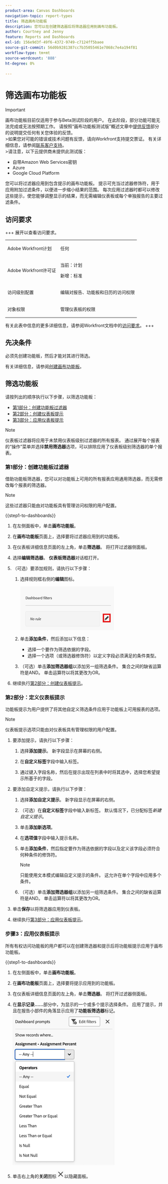 ```yaml
---
product-area: Canvas Dashboards
navigation-topic: report-types
title: 筛选画布功能板
description: 您可以在创建筛选器后将筛选器应用到画布功能板。
author: Courtney and Jenny
feature: Reports and Dashboards
exl-id: 156e9d3f-49f6-4372-9749-c7124ff5baee
source-git-commit: 56d0b9281387cc7b35055461e7868c7e4a194f81
workflow-type: tm+mt
source-wordcount: '888'
ht-degree: 0%

---
```


# 筛选画布功能板

>[!IMPORTANT]
>
>画布功能板目前仅适用于参与Beta测试阶段的用户。 在此阶段，部分功能可能无法完成或无法按预期工作。 请按照“画布功能板测试版”概述文章中[提供反馈](/help/quicksilver/product-announcements/betas/canvas-dashboards-beta/canvas-dashboards-beta-information.md#provide-feedback)部分的说明提交任何有关您体验的反馈。<br>
>&#x200B;>如果您对可能的错误或技术问题有反馈，请向Workfront支持提交票证。 有关详细信息，请参阅[联系客户支持](/help/quicksilver/workfront-basics/tips-tricks-and-troubleshooting/contact-customer-support.md)。<br>
>&#x200B;>请注意，以下云提供商未提供此测试版：
>
>* 自带Amazon Web Services密钥
>* Azure
>* Google Cloud Platform


您可以将过滤器应用到包含提示的画布功能板。 提示可充当过滤器修饰符，用于应用附加过滤条件，以便进一步缩小结果的范围。 每次应用过滤器时都可以修改这些提示，使您能够调整显示的结果，而无需编辑仪表板或每个单独报告的主要过滤条件。

## 访问要求

+++ 展开以查看访问要求。 

<table style="table-layout:auto"> 
<col> 
</col> 
<col> 
</col> 
<tbody> 
<tr> 
   <td role="rowheader"><p>Adobe Workfront计划</p></td> 
   <td> 
<p>任何 </p> 
   </td> 
<tr> 
 <tr> 
   <td role="rowheader"><p>Adobe Workfront许可证</p></td> 
   <td> 
<p>当前：计划 </p> 
<p>新增：标准</p> 
   </td> 
   </tr> 
  </tr> 
  <tr> 
   <td role="rowheader"><p>访问级别配置</p></td> 
   <td><p>编辑对报告、功能板和日历的访问权限</p>
  </td> 
  </tr> 
    </tr>  
        <tr> 
   <td role="rowheader"><p>对象权限</p></td> 
   <td><p>管理仪表板的权限</p>
  </td> 
  </tr> 
</tbody> 
</table>

有关此表中信息的更多详细信息，请参阅Workfront文档中的[访问要求](/help/quicksilver/administration-and-setup/add-users/access-levels-and-object-permissions/access-level-requirements-in-documentation.md)。
+++

## 先决条件

必须先创建功能板，然后才能对其进行筛选。

有关详细信息，请参阅[创建画布功能板](/help/quicksilver/reports-and-dashboards/canvas-dashboards/create-dashboards/create-dashboards.md)。

## 筛选功能板

请按列出的顺序执行以下步骤，以筛选功能板：

* [第1部分：创建功能板过滤器](#part-1-create-a-dashboard-filter)
* [第2部分：创建仪表板提示](#part-2-define-a-dashboard-prompt)
* [第3部分：应用仪表板提示](#step-3-apply-a-dashboard-prompt)

>[!NOTE]
>
>仪表板过滤器将应用于未禁用仪表板级别过滤器的所有报表。  通过展开每个报表的“操作”菜单并选择&#x200B;**禁用筛选器**&#x200B;选项，可以排除应用了仪表板级别筛选器的单个报表。


### 第1部分：创建功能板过滤器

借助功能板筛选器，您可以对功能板上可用的所有报表应用通用筛选器，而无需修改每个报表的筛选器。

>[!NOTE]
>
>这些过滤器只能由对功能板具有管理访问权限的用户配置。


{{step1-to-dashboards}}

1. 在左侧面板中，单击&#x200B;**画布功能板**。

1. 在&#x200B;**画布功能板**&#x200B;页面上，选择要将过滤器应用到的功能板。

1. 在仪表板详细信息页面的左上角，单击&#x200B;**筛选器**。 将打开过滤器侧面板。

1. 选择&#x200B;**编辑筛选器**。 **仪表板筛选器**&#x200B;对话框打开。

1. （可选）要添加规则，请执行以下步骤：

   1. 选择规则框右侧的&#x200B;**编辑**&#x200B;图标。

      ![编辑图标](assets/edit-icon.png)

   1. 单击&#x200B;**添加条件**，然后添加以下信息：
      * 选择一个要作为筛选依据的字段。
      * 选择一个选项（或筛选器修饰符）以定义字段必须满足的条件类型。

   1. （可选）单击&#x200B;**添加筛选器组**&#x200B;以添加另一组筛选条件。 集合之间的缺省运算符是AND。 单击运算符以将其更改为OR。

1. 继续执行[第2部分：创建仪表板提示](#part-2-define-a-dashboard-prompt)。


### 第2部分：定义仪表板提示

功能板提示为用户提供了将其他自定义筛选条件应用于功能板上可用报表的选项。

>[!NOTE]
>
>仪表板提示选项只能由对仪表板具有管理权限的用户配置。

1. 要添加提示，请执行以下步骤：

   1. 选择&#x200B;**添加提示**。 新字段显示在屏幕的右侧。

   1. 在&#x200B;**自定义标签**&#x200B;字段中输入标签。

   1. 通过键入字段名称，然后在提示出现在列表中时将其选中，选择您希望提示所基于的字段。 

1. 要添加自定义提示，请执行以下步骤：

   1. 选择&#x200B;**添加自定义提示**。 新字段显示在屏幕的右侧。

   1. （可选）在&#x200B;**自定义标签**&#x200B;字段中输入新标签。 默认情况下，已分配标签&#x200B;*新建自定义提示*。

   1. 单击&#x200B;**添加新选项**。

   1. 在&#x200B;**选项值**&#x200B;字段中输入提示名称。

   1. 单击&#x200B;**添加条件**，然后指定要作为筛选依据的字段以及定义该字段必须符合何种条件的修饰符。

      >[!NOTE]
      >
      >只能使用文本模式编辑自定义提示的条件。 这允许在单个字段中应用多个条件。


   1. （可选）单击&#x200B;**添加筛选器组**&#x200B;以添加另一组筛选条件。 集合之间的缺省运算符是AND。 单击运算符以将其更改为OR。

1. 单击&#x200B;**保存**&#x200B;以将筛选器应用到仪表板。

1. 继续执行[第3部分：应用仪表板提示](#step-3-apply-a-dashboard-prompt)。

### 步骤3：应用仪表板提示

所有有权访问功能板的用户都可以在创建筛选器和提示后将功能板提示应用于画布功能板。

{{step1-to-dashboards}}

1. 在左侧面板中，单击&#x200B;**画布功能板**。

1. 在&#x200B;**画布功能板**&#x200B;页面上，选择要将提示应用到的功能板。

1. 在仪表板详细信息页面的左上角，单击&#x200B;**筛选器**。 将打开过滤器侧面板。

1. 在&#x200B;**显示记录……**&#x200B;部分中，为显示的一个或多个提示选择条件。 应用了提示，并且在报告小部件的角落显示应用了&#x200B;**功能板筛选器**&#x200B;标记。
   ![选择条件](assets/prompts-list.png)

1. 单击右上角的&#x200B;**关闭**&#x200B;图标![关闭图标](assets/close-icon.png)以隐藏面板。

